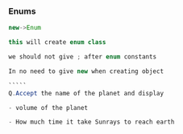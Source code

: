 ### Enums

``````java
new->Enum

this will create enum class

we should not give ; after enum constants

In no need to give new when creating object

`````
Q.Accept the name of the planet and display

- volume of the planet

- How much time it take Sunrays to reach earth
``````